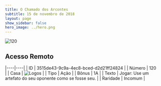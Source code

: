 ```yaml
---
title: O Chamado dos Arcontes
subtitle: 15 de novembro de 2018
layout: page
show_sidebar: false
hero_image: ../hero.png
---
```


![120](https://cdn.keyforgegame.com/media/card_front/pt/341_120_V59VPJJ255WQ_pt.png)

## Acesso Remoto

|----|----|
| ID | 3515de43-9c9a-4ec8-bced-d2d21ff24824 |
| Número | 120 |
| Casa | ![Logos](https://archonarcana.com/images/thumb/c/ce/Logos.png/22px-Logos.png "Logos") |
| Tipo | Ação |
| Bônus | 1A |
| Texto | Jogar: Use um artefato do seu oponente como se fosse seu. |
| Raridade | Incomum |
